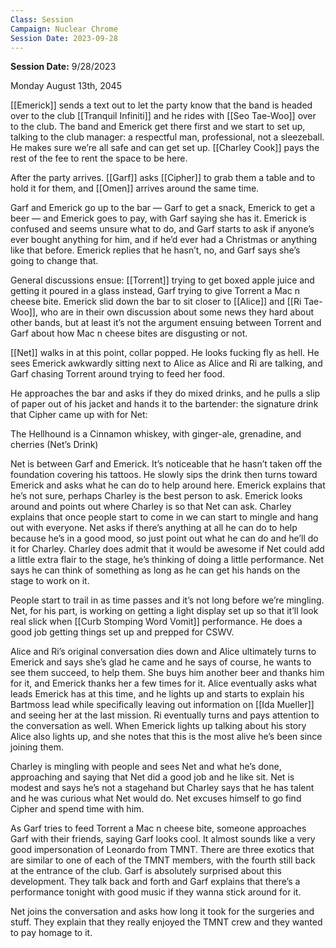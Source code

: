 ```yaml
---
Class: Session
Campaign: Nuclear Chrome
Session Date: 2023-09-28
---
```

**Session Date:** 9/28/2023

Monday August 13th, 2045

[[Emerick]] sends a text out to let the party know that the band is headed over to the club [[Tranquil Infiniti]] and he rides with [[Seo Tae-Woo]] over to the club. The band and Emerick get there first and we start to set up, talking to the club manager: a respectful man, professional, not a sleezeball. He makes sure we’re all safe and can get set up. [[Charley Cook]] pays the rest of the fee to rent the space to be here.

After the party arrives. [[Garf]] asks [[Cipher]] to grab them a table and to hold it for them, and [[Omen]] arrives around the same time. 

Garf and Emerick go up to the bar — Garf to get a snack, Emerick to get a beer — and Emerick goes to pay, with Garf saying she has it. Emerick is confused and seems unsure what to do, and Garf starts to ask if anyone’s ever bought anything for him, and if he’d ever had a Christmas or anything like that before. Emerick replies that he hasn’t, no, and Garf says she’s going to change that.

General discussions ensue: [[Torrent]] trying to get boxed apple juice and getting it poured in a glass instead, Garf trying to give Torrent a Mac n cheese bite. Emerick slid down the bar to sit closer to [[Alice]] and [[Ri Tae-Woo]], who are in their own discussion about some news they hard about other bands, but at least it’s not the argument ensuing between Torrent and Garf about how Mac n cheese bites are disgusting or not.

[[Net]] walks in at this point, collar popped. He looks fucking fly as hell. He sees Emerick awkwardly sitting next to Alice as Alice and Ri are talking, and Garf chasing Torrent around trying to feed her food.

He approaches the bar and asks if they do mixed drinks, and he pulls a slip of paper out of his jacket and hands it to the bartender: the signature drink that Cipher came up with for Net:

The Hellhound is a Cinnamon whiskey, with ginger-ale, grenadine, and cherries (Net’s Drink)

Net is between Garf and Emerick. It’s noticeable that he hasn’t taken off the foundation covering his tattoos. He slowly sips the drink then turns toward Emerick and asks what he can do to help around here. Emerick explains that he’s not sure, perhaps Charley is the best person to ask. Emerick looks around and points out where Charley is so that Net can ask. Charley explains that once people start to come in we can start to mingle and hang out with everyone. Net asks if there’s anything at all he can do to help because he’s in a good mood, so just point out what he can do and he’ll do it for Charley. Charley does admit that it would be awesome if Net could add a little extra flair to the stage, he’s thinking of doing a little performance. Net says he can think of something as long as he can get his hands on the stage to work on it.

People start to trail in as time passes and it’s not long before we’re mingling. Net, for his part, is working on getting a light display set up so that it’ll look real slick when [[Curb Stomping Word Vomit]] performance. He does a good job getting things set up and prepped for CSWV.

Alice and Ri’s original conversation dies down and Alice ultimately turns to Emerick and says she’s glad he came and he says of course, he wants to see them succeed, to help them. She buys him another beer and thanks him for it, and Emerick thanks her a few times for it. Alice eventually asks what leads Emerick has at this time, and he lights up and starts to explain his Bartmoss lead while specifically leaving out information on [[Ida Mueller]] and seeing her at the last mission. Ri eventually turns and pays attention to the conversation as well. When Emerick lights up talking about his story Alice also lights up, and she notes that this is the most alive he’s been since joining them.

Charley is mingling with people and sees Net and what he’s done, approaching and saying that Net did a good job and he like sit. Net is modest and says he’s not a stagehand but Charley says that he has talent and he was curious what Net would do. Net excuses himself to go find Cipher and spend time with him.

As Garf tries to feed Torrent a Mac n cheese bite, someone approaches Garf with their friends, saying Garf looks cool. It almost sounds like a very good impersonation of Leonardo from TMNT. There are three exotics that are similar to one of each of the TMNT members, with the fourth still back at the entrance of the club. Garf is absolutely surprised about this development. They talk back and forth and Garf explains that there’s a performance tonight with good music if they wanna stick around for it.

Net joins the conversation and asks how long it took for the surgeries and stuff. They explain that they really enjoyed the TMNT crew and they wanted to pay homage to it.